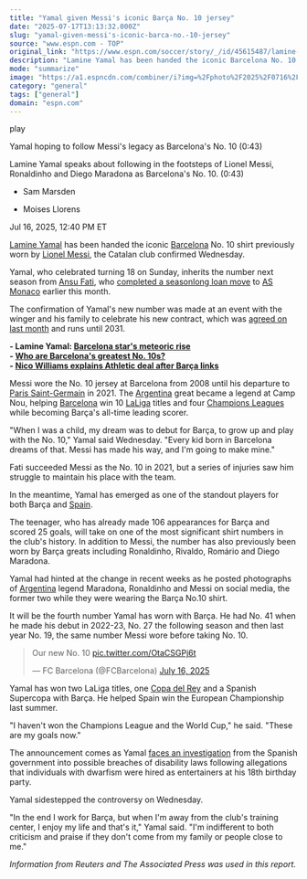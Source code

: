 ```yaml
---
title: "Yamal given Messi's iconic Barça No. 10 jersey"
date: "2025-07-17T13:13:32.000Z"
slug: "yamal-given-messi's-iconic-barca-no.-10-jersey"
source: "www.espn.com - TOP"
original_link: "https://www.espn.com/soccer/story/_/id/45615487/lamine-yamal-barcelona-lionel-messi-no-10-shirt"
description: "Lamine Yamal has been handed the iconic Barcelona No. 10 shirt previously worn by Lionel Messi, the Catalan club confirmed Wednesday."
mode: "summarize"
image: "https://a1.espncdn.com/combiner/i?img=%2Fphoto%2F2025%2F0716%2Fr1519930_1296x729_16%2D9.jpg"
category: "general"
tags: ["general"]
domain: "espn.com"
---
```

<div id="readability-page-1" class="page"><div data-video="watch,640,360,45756006" data-cerebro-id="6877f7e037ed595fcc5d76ef" data-title="Yamal hoping to follow Messi's legacy as Barcelona's No. 10" data-source="espn"><div><picture><source srcset="https://a.espncdn.com/combiner/i?img=%2Fmedia%2Fmotion%2F2025%2F0716%2Fdm_250716_COM_SOC_News_Yamal_hoping_to_follow_Messis_legacy_as_Barcelonas_No_10_20250716_GLOBAL%2Fdm_250716_COM_SOC_News_Yamal_hoping_to_follow_Messis_legacy_as_Barcelonas_No_10_20250716_GLOBAL.jpg&amp;w=943&amp;h=530&amp;cquality=80&amp;format=jpg" media="(min-width: 376px)"><source srcset="https://a.espncdn.com/combiner/i?img=%2Fmedia%2Fmotion%2F2025%2F0716%2Fdm_250716_COM_SOC_News_Yamal_hoping_to_follow_Messis_legacy_as_Barcelonas_No_10_20250716_GLOBAL%2Fdm_250716_COM_SOC_News_Yamal_hoping_to_follow_Messis_legacy_as_Barcelonas_No_10_20250716_GLOBAL.jpg&amp;w=375&amp;cquality=80, https://a.espncdn.com/combiner/i?img=%2Fmedia%2Fmotion%2F2025%2F0716%2Fdm_250716_COM_SOC_News_Yamal_hoping_to_follow_Messis_legacy_as_Barcelonas_No_10_20250716_GLOBAL%2Fdm_250716_COM_SOC_News_Yamal_hoping_to_follow_Messis_legacy_as_Barcelonas_No_10_20250716_GLOBAL.jpg&amp;w=750&amp;cquality=40&amp;format=jpg 2x" media="(max-width: 375px)"></picture><p><span data-id="45756006">play</span></p></div><figcaption><div><p><span>Yamal hoping to follow Messi's legacy as Barcelona's No. 10 (0:43)</span></p><p>Lamine Yamal speaks about following in the footsteps of Lionel Messi, Ronaldinho and Diego Maradona as Barcelona's No. 10. (0:43)</p></div></figcaption></div><div><div><ul><li><p>Sam Marsden</p></li><li><p>Moises Llorens</p></li></ul><p><span>Jul 16, 2025, 12:40 PM ET</span></p></div><p><a data-player-guid="de67ce6f-0991-36b9-afb9-c008f21dc4b4" href="http://espn.com/soccer/player/_/id/362150/lamine-yamal">Lamine Yamal</a> has been handed the iconic <a href="https://www.espn.com/soccer/team/_/id/83">Barcelona</a> No. 10 shirt previously worn by <a data-player-guid="dc5f8d51-332b-0ab2-b4b0-c97efdc624e0" href="http://espn.com/soccer/player/_/id/45843/lionel-messi">Lionel Messi</a>, the Catalan club confirmed Wednesday.</p><p>Yamal, who celebrated turning 18 on Sunday, inherits the number next season from <a data-player-guid="de0b2647-c36e-e625-e35c-b603d466d053" href="http://espn.com/soccer/player/_/id/292957/ansu-fati">Ansu Fati</a>, who <a href="https://www.espn.com/football/story/_/id/45361524/barcelona-transfers-ansu-fati-joins-monaco-signing-new-deal" target="_blank">completed a seasonlong loan move</a> to <a data-clubhouse-guid="8e37a6b1-d9b7-251c-9920-88d467d9c871" href="https://www.espn.com/soccer/team?id=174">AS Monaco</a> earlier this month.</p><p>The confirmation of Yamal's new number was made at an event with the winger and his family to celebrate his new contract, which was <a href="http://k/football/story/_/id/45334853/barcelona-lamine-yamal-new-deal-2031-sources" target="_blank">agreed on last month</a> and runs until 2031.</p><p><strong>- Lamine Yamal: <a href="https://www.espn.com/football/story?_slug_=lamine-yamal-turns-18-barcelona-spain-stars-meteoric-rise&amp;id=45629840" target="_blank">Barcelona star's meteoric rise</a></strong><br>
<strong>- <a href="https://www.espn.com/soccer/story/_/id/45751607/barcelona-return-camp-nou-faces-potential-delay-sources">W</a><a href="https://www.espn.com/soccer/story/_/id/45747382/barcelonas-greatest-number-10s-yamal-inherits-iconic-shirt">ho are Barcelona's greatest No. 10s?</a></strong><br>
<strong>- <a href="https://www.espn.com/football/story/_/id/45751091/nico-williams-explains-athletic-deal-following-barcelona-links" target="_blank">Nico Williams explains Athletic deal after Barça links</a></strong></p><p>Messi wore the No. 10 jersey at Barcelona from 2008 until his departure to <a data-clubhouse-guid="79843c9e-0fe0-63b4-b591-9affc0dbd517" href="https://www.espn.com/soccer/team?id=160">Paris Saint-Germain</a> in 2021. The <a data-clubhouse-guid="892f805f-fef9-c22d-8f87-ba08b1b4d256" href="https://www.espn.com/soccer/team?id=202">Argentina</a> great became a legend at Camp Nou, helping <a data-clubhouse-guid="58f7c4a9-c991-4ed4-fe5c-1f833cba75b8" href="https://www.espn.com/soccer/team?id=83">Barcelona</a> win 10 <a data-league-guid="cf7b0c51-7c48-3e9a-8abb-0c01b1a973a0" href="https://www.espn.com/soccer/league/_/name/ESP.1">LaLiga</a> titles and four <a data-league-guid="da52796f-2621-3351-8e77-955da92ea82d" href="https://www.espn.com/soccer/league/_/name/UEFA.CHAMPIONS">Champions Leagues</a> while becoming Barça's all-time leading scorer.</p><p>"When I was a child, my dream was to debut for Barça, to grow up and play with the No. 10," Yamal said Wednesday. "Every kid born in Barcelona dreams of that. Messi has made his way, and I'm going to make mine."</p><p>Fati succeeded Messi as the No. 10 in 2021, but a series of injuries saw him struggle to maintain his place with the team.</p><p>In the meantime, Yamal has emerged as one of the standout players for both Barça and <a data-clubhouse-guid="99314f68-1c92-218b-b02b-67c50ff9bc3a" href="https://www.espn.com/soccer/team?id=164">Spain</a>.</p><p>The teenager, who has already made 106 appearances for Barça and scored 25 goals, will take on one of the most significant shirt numbers in the club's history. In addition to Messi, the number has also previously been worn by Barça greats including Ronaldinho, Rivaldo, Romário and Diego Maradona.</p><p>Yamal had hinted at the change in recent weeks as he posted photographs of <a data-clubhouse-guid="892f805f-fef9-c22d-8f87-ba08b1b4d256" href="https://www.espn.com/soccer/team?id=202">Argentina</a> legend Maradona, Ronaldinho and Messi on social media, the former two while they were wearing the Barça No.10 shirt.</p><p>It will be the fourth number Yamal has worn with Barça. He had No. 41 when he made his debut in 2022-23, No. 27 the following season and then last year No. 19, the same number Messi wore before taking No. 10.</p><blockquote><p lang="en" dir="ltr">Our new No. 10 <a href="https://t.co/OtaCSGPj6t">pic.twitter.com/OtaCSGPj6t</a></p>— FC Barcelona (@FCBarcelona) <a href="https://twitter.com/FCBarcelona/status/1945526435008933903?ref_src=twsrc%5Etfw">July 16, 2025</a></blockquote> <p>Yamal has won two LaLiga titles, one <a data-league-guid="50d361ea-f945-3d56-9d20-63497bd2cac2" href="https://www.espn.com/soccer/league/_/name/ESP.COPA_DEL_REY">Copa del Rey</a> and a Spanish Supercopa with Barça. He helped Spain win the European Championship last summer.</p><p>"I haven't won the Champions League and the World Cup," he said. "These are my goals now."</p><p>The announcement comes as Yamal <a href="https://www.espn.com/soccer/story/_/id/45739940/spanish-government-wants-probe-lamine-yamal-party-reports">faces an investigation</a> from the Spanish government into possible breaches of disability laws following allegations that individuals with dwarfism were hired as entertainers at his 18th birthday party.</p><p>Yamal sidestepped the controversy on Wednesday.</p><p>"In the end I work for Barça, but when I'm away from the club's training center, I enjoy my life and that's it," Yamal said. "I'm indifferent to both criticism and praise if they don't come from my family or people close to me."</p><p><em>Information from Reuters and The Associated Press was used in this report.</em></p>
</div></div>